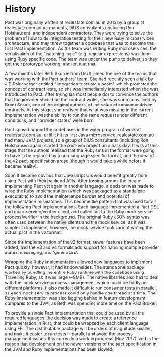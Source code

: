 # History

Pact was originally written at realestate.com.au in 2013 by a group of realestate.com.au permanents, DiUS consultants (including Ron Holshausen), and independent contractors. They were trying to solve the problem of how to do integration testing for their new Ruby microservices architecture, and they threw together a codebase that was to become the first Pact implementation. As the team was writing Ruby microservices, the serialisation of the "matching logic" (e.g. regular expressions) was done using Ruby specific code. The team was under the pump to deliver, so they got their prototype working, and left it at that.

A few months later Beth Skurrie from DiUS joined the one of the teams that was working with the Pact authors' team. She had recently seen a talk by J.B.Rainsberger entitled "Integration tests are a scam", which promoted the concept of contract tests, so she was immediately interested when she was introduced to Pact. After trying (as most people do) to convince the authors that the provider should be the contract writer, she was soon convinced by Brent Snook, one of the original authors, of the value of consumer driven contracts. At this stage, she realised that what was missing in the current implementation was the ability to run the same request under different conditions, and "provider states" were born.

Pact spread around the codebases in the wider program of work at realestate.com.au, until it hit its first Java microservice. realestate.com.au had many JVM projects, so a group of DiUS consultants (including Ron Holshausen again) started the pact-ivm project on a hack day. It was at this stage that the authors realised that the Rubyisms in the format were going to have to be replaced by a non-language specific format, and the idea of the v2 pact-specification arose (though it would take a while before it became reality).

Soon it became obvious that Javascript UIs would benefit greatly from using Pact with their backend APIs. After tossing around the idea of implementing Pact yet again in another language, a decision was made to wrap the Ruby implementation (which was packaged as a standalone executable) to avoid the maintenance burden and potential of implementation mismatches. This became the pattern that was used for all the following Pact implementations. Each language implemented a Pact DSL and mock service/verifier client, and called out to the Ruby mock service process/verifier in the background. The original Ruby JSON syntax was often used between the native clients and the mock service, as it was simpler to implement, however, the mock service took care of writing the actual pact in the v2 format.

Since the implementation of the v2 format, newer features have been added, and the v3 and v4 formats add support for handing multiple provider states, messaging, and 'generators'.

Wrapping the Ruby implementation allowed new languages to implement Pact quickly, however, it had its downsides. The standalone package worked by bundling the entire Ruby runtime with the codebase using Travelling Ruby, so it was large (~9MB).  The native libraries also had to deal with the mock service process management, which could be fiddly on different platforms. It also made it difficult to run consumer tests in parallel, as each mock service process could only handle one thread at a time. The Ruby implementation was also lagging behind in feature development compared to the JVM, as Beth was spending more time on the Pact Broker.

To provide a single Pact implementation that could be used by all the required languages, the decision was made to create a reference implementation in Rust, that could be wrapped by each client language using FFI. The distributable package will be orders of magnitude smaller, and make it easier to run tests in parallel and avoid the process management issues. It is currently a work in progress (Nov 2017), and is the reason that development on the newer versions of the pact specification in the JVM and Ruby implementations has been slowed.

